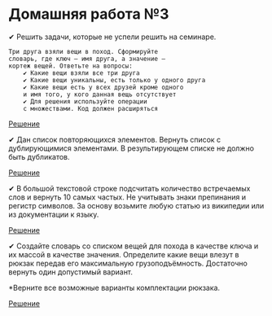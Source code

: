 # Домашняя работа №3

✔ Решить задачи, которые не успели решить на семинаре.

    Три друга взяли вещи в поход. Сформируйте
    словарь, где ключ — имя друга, а значение —
    кортеж вещей. Ответьте на вопросы:
        ✔ Какие вещи взяли все три друга
        ✔ Какие вещи уникальны, есть только у одного друга
        ✔ Какие вещи есть у всех друзей кроме одного
        и имя того, у кого данная вещь отсутствует
        ✔ Для решения используйте операции
        с множествами. Код должен расширяться 

[Решение](hw3_1.py)

✔ Дан список повторяющихся элементов. Вернуть список
с дублирующимися элементами. В результирующем списке
не должно быть дубликатов.

[Решение](hw3_2.py)

✔ В большой текстовой строке подсчитать количество встречаемых
слов и вернуть 10 самых частых. Не учитывать знаки препинания
и регистр символов. За основу возьмите любую статью
из википедии или из документации к языку.

[Решение](hw3_3.py)

✔ Создайте словарь со списком вещей для похода в качестве
ключа и их массой в качестве значения. Определите какие
вещи влезут в рюкзак передав его максимальную
грузоподъёмность. Достаточно вернуть один допустимый вариант.

*Верните все возможные варианты комплектации рюкзака.

[Решение](hw3_4.py)